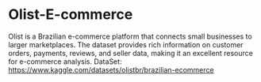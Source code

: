 # Olist-E-commerce
Olist is a Brazilian e-commerce platform that connects small businesses to larger marketplaces. The dataset provides rich information on customer orders, payments, reviews, and seller data, making it an excellent resource for e-commerce analysis.
DataSet: https://www.kaggle.com/datasets/olistbr/brazilian-ecommerce
